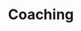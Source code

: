 ---
layout: coaching
published: true
meta-title: Executive coaching - Coaching af ledere i det offentlige og det private
title: Coaching
image: /images/coaching/coaching-banner.jpg
meta-description: Hos CCC er en af vores kernekompetencer at coache ledere. Vi har 20 års erfaring med coaching af ledere og executive coaching i både det offentlige og private erhvervsliv.
redirect_from:
  - /coaching-service/
---